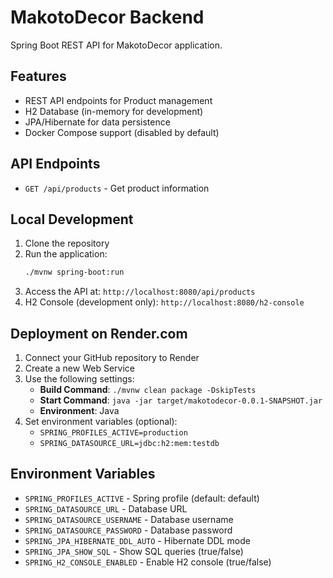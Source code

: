 # MakotoDecor Backend

Spring Boot REST API for MakotoDecor application.

## Features

- REST API endpoints for Product management
- H2 Database (in-memory for development)
- JPA/Hibernate for data persistence
- Docker Compose support (disabled by default)

## API Endpoints

- `GET /api/products` - Get product information

## Local Development

1. Clone the repository
2. Run the application:
   ```bash
   ./mvnw spring-boot:run
   ```
3. Access the API at: `http://localhost:8080/api/products`
4. H2 Console (development only): `http://localhost:8080/h2-console`

## Deployment on Render.com

1. Connect your GitHub repository to Render
2. Create a new Web Service
3. Use the following settings:
   - **Build Command**: `./mvnw clean package -DskipTests`
   - **Start Command**: `java -jar target/makotodecor-0.0.1-SNAPSHOT.jar`
   - **Environment**: Java
4. Set environment variables (optional):
   - `SPRING_PROFILES_ACTIVE=production`
   - `SPRING_DATASOURCE_URL=jdbc:h2:mem:testdb`

## Environment Variables

- `SPRING_PROFILES_ACTIVE` - Spring profile (default: default)
- `SPRING_DATASOURCE_URL` - Database URL
- `SPRING_DATASOURCE_USERNAME` - Database username
- `SPRING_DATASOURCE_PASSWORD` - Database password
- `SPRING_JPA_HIBERNATE_DDL_AUTO` - Hibernate DDL mode
- `SPRING_JPA_SHOW_SQL` - Show SQL queries (true/false)
- `SPRING_H2_CONSOLE_ENABLED` - Enable H2 console (true/false)
